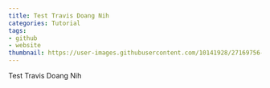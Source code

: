 ```yaml
---
title: Test Travis Doang Nih
categories: Tutorial
tags:
- github
- website
thumbnail: https://user-images.githubusercontent.com/10141928/27169756-665e5abc-51d5-11e7-986a-31ff193c70a2.jpg
---
```


Test Travis Doang Nih
